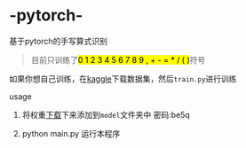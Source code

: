 # -pytorch-
基于pytorch的手写算式识别

> 目前只训练了<mark>0 1 2 3 4 5 6 7 8 9 , + - = * / ( )</mark>符号

如果你想自己训练，在[kaggle](https://www.kaggle.com/xainano/handwrittenmathsymbols)下载数据集，然后`train.py`进行训练

usage
1. 将权重[下载](https://wwm.lanzoub.com/ile0T054abvc)下来添加到`model`文件夹中
密码:be5q

2. python main.py 运行本程序
